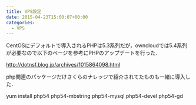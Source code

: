 ```yaml
---
title: VPS設定
date: 2015-04-23T15:00:07+00:00
categories:
  - VPS
---
```

CentOSにデフォルトで導入されるPHPは5.3系列だが，owncloudでは5.4系列が必要なので以下のページを参考にPHPのアップデートを行った．

http://dotnsf.blog.jp/archives/1015864098.html

php関連のパッケージだけさくらのナレッジで紹介されてたものも一緒に導入した．

yum install php54 php54-mbstring php54-mysql php54-devel php54-gd
